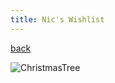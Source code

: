 ```yaml
---
title: Nic's Wishlist
---
```


[back](../index.md)

![ChristmasTree](http://www.webweaver.nu/clipart/img/holidays/christmas/animated-christmas-tree.gif)
